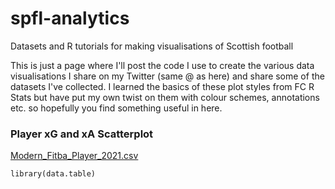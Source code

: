 # spfl-analytics
Datasets and R tutorials for making visualisations of Scottish football


This is just a page where I'll post the code I use to create the various data visualisations I share on my Twitter (same @ as here) and share some of the datasets I've collected. I learned the basics of these plot styles from FC R Stats but have put my own twist on them with colour schemes, annotations etc. so hopefully you find something useful in here.


### Player xG and xA Scatterplot



[Modern_Fitba_Player_2021.csv](https://github.com/cunningcolin/spfl-analytics/files/7009842/Modern_Fitba_Player_2021.csv)



`library(data.table)`



